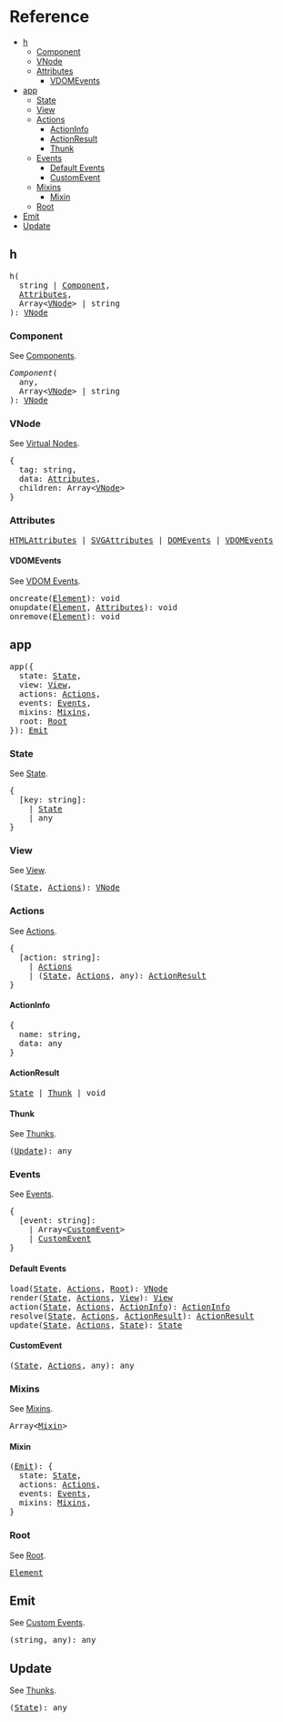 # Reference
<!-- TOC -->

- [h](#h)
  - [Component](#component)
  - [VNode](#vnode)
  - [Attributes](#attributes)
    - [VDOMEvents](#vdomevents)
- [app](#app)
  - [State](#state)
  - [View](#view)
  - [Actions](#actions)
    - [ActionInfo](#actioninfo)
    - [ActionResult](#actionresult)
    - [Thunk](#thunk)
  - [Events](#events)
    - [Default Events](#default-events)
    - [CustomEvent](#customevent)
  - [Mixins](#mixins)
    - [Mixin](#mixin)
  - [Root](#root)
- [Emit](#emit)
- [Update](#update)

<!-- /TOC -->

## h

<pre>
h(
  string | <a href="#component">Component</a>,
  <a href="#attributes">Attributes</a>,
  Array&lt<a href="#vnode">VNode</a>&gt | string
): <a href="#vnode">VNode</a>
</pre>

### Component

See [Components](/docs/components.md).

<pre>
<i>Component</i>(
  any,
  Array&lt<a href="#vnode">VNode</a>&gt | string
): <a href="#vnode">VNode</a>
</pre>

### VNode

See [Virtual Nodes](/docs/vnodes.md).

<pre>
{
  tag: string,
  data: <a href="#attributes">Attributes</a>,
  children: Array&lt<a href="#vnode">VNode</a>&gt
}
</pre>

### Attributes

<pre>
<a href="https://developer.mozilla.org/en-US/docs/Web/HTML/Attributes">HTMLAttributes</a> | <a href="https://developer.mozilla.org/en-US/docs/Web/SVG/Attribute">SVGAttributes</a> | <a href="https://developer.mozilla.org/en-US/docs/Web/Events">DOMEvents</a> | <a href="#vdomevents">VDOMEvents</a>
</pre>

#### VDOMEvents

See [VDOM Events](/docs/vdom-events.md).

<pre>
<a id="oncreate"></a>oncreate(<a href="https://developer.mozilla.org/en-US/docs/Web/API/Element">Element</a>): void
<a id="onupdate"></a>onupdate(<a href="https://developer.mozilla.org/en-US/docs/Web/API/Element">Element</a>, <a href="#attributes">Attributes</a>): void
<a id="onremove"></a>onremove(<a href="https://developer.mozilla.org/en-US/docs/Web/API/Element">Element</a>): void
</pre>

## app

<pre>
app({
  state: <a href="#state">State</a>,
  view: <a href="#view">View</a>,
  actions: <a href="#actions">Actions</a>,
  events: <a href="#events">Events</a>,
  mixins: <a href="#mixins">Mixins</a>,
  root: <a href="#root">Root</a>
}): <a href="#emit">Emit</a>
</pre>

### State

See [State](/docs/state.md).

<pre>
{
  [key: string]:
    | <a href="#state">State</a>
    | any
}
</pre>

### View

See [View](/docs/view.md).

<pre>
(<a href="#state">State</a>, <a href="#actions">Actions</a>): <a href="#vnode">VNode</a>
</pre>

### Actions

See [Actions](/docs/actions.md).

<pre>
{
  [action: string]:
    | <a href="#actions">Actions</a>
    | (<a href="#state">State</a>, <a href="#actions">Actions</a>, any): <a href="#actionresult">ActionResult</a>
}
</pre>

#### ActionInfo

<pre>
{
  name: string,
  data: any
}
</pre>

#### ActionResult

<pre>
<a href="#state">State</a> | <a href="#thunk">Thunk</a> | void
</pre>

#### Thunk

See [Thunks](/docs/actions.md#thunks).

<pre>
(<a href="#update">Update</a>): any
</pre>

### Events

See [Events](/docs/events.md).

<pre>
{
  [event: string]:
    | Array&lt<a href="#customevent">CustomEvent</a>&gt
    | <a href="#event">CustomEvent</a>
}
</pre>

#### Default Events

<pre>
<a id="load"></a>load(<a href="#state">State</a>, <a href="#actions">Actions</a>, <a href="#root">Root</a>): <a href="#vnode">VNode</a>
<a id="render"></a>render(<a href="#state">State</a>, <a href="#actions">Actions</a>, <a href="#view">View</a>): <a href="#view">View</a>
<a id="action"></a>action(<a href="#state">State</a>, <a href="#actions">Actions</a>, <a href="#actioninfo">ActionInfo</a>): <a href="#actioninfo">ActionInfo</a>
<a id="resolve"></a>resolve(<a href="#state">State</a>, <a href="#actions">Actions</a>, <a href="#actionresult">ActionResult</a>): <a href="#actionresult">ActionResult</a>
<a id="update_event"></a>update(<a href="#state">State</a>, <a href="#actions">Actions</a>, <a href="#state">State</a>): <a href="#state">State</a>
</pre>

#### CustomEvent

<pre>
(<a href="#state">State</a>, <a href="#actions">Actions</a>, any): any
</pre>

### Mixins

See [Mixins](/docs/mixins.md).

<pre>
Array&lt<a href="#mixin">Mixin</a>&gt
</pre>

#### Mixin

<pre>
(<a href="#emit">Emit</a>): {
  state: <a href="#state">State</a>,
  actions: <a href="#actions">Actions</a>,
  events: <a href="#events">Events</a>,
  mixins: <a href="#mixins">Mixins</a>,
}
</pre>

### Root

See [Root](/docs/root.md).

<pre>
<a href="https://developer.mozilla.org/en-US/docs/Web/API/Element">Element</a>
</pre>

## Emit

See [Custom Events](/docs/events.md#custom-events).

<pre>
(string, any): any
</pre>

## Update

See [Thunks](/docs/actions.md#thunks).

<pre>
(<a href="#state">State</a>): any
</pre>


